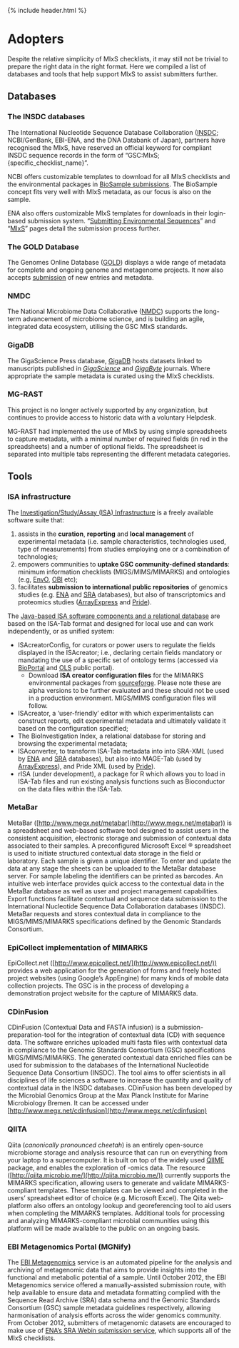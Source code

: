 {% include header.html %}

# Adopters

Despite the relative simplicity of MIxS checklists, it may still not be trivial to prepare the right data in the right format. Here we compiled a list of databases and tools that help support MIxS to assist submitters further.

## Databases

### The INSDC databases

The International Nucleotide Sequence Database Collaboration ([INSDC](http://www.insdc.org/); NCBI/GenBank, EBI-ENA, and the DNA Databank of Japan), partners have recognised the MIxS, have reserved an official keyword for compliant INSDC sequence records in the form of “GSC:MIxS;{specific\_checklist\_name}”.

NCBI offers customizable templates to download for all MIxS checklists and the environmental packages in [BioSample submissions](https://submit.ncbi.nlm.nih.gov/biosample/template/). The BioSample concept fits very well with MIxS metadata, as our focus is also on the sample.

ENA also offers customizable MIxS templates for downloads in their login-based submission system. “[Submitting Environmental Sequences](http://www.ebi.ac.uk/ena/submit/environmental-submissions)” and “[MIxS](http://www.ebi.ac.uk/ena/submit/mixs-checklists)” pages detail the submission process further.

### The GOLD Database

The Genomes Online Database ([GOLD](https://gold.jgi.doe.gov/)) displays a wide range of metadata for complete and ongoing genome and metagenome projects. It now also accepts [submission](https://signon.jgi.doe.gov/signon) of new entries and metadata.

### NMDC
The National Microbiome Data Collaborative ([NMDC](https://microbiomedata.org/)) supports the long-term advancement of microbiome science, and is building an agile, integrated data ecosystem, utilising the GSC MIxS standards.

### GigaDB

The GigaScience Press database, [GigaDB](http://gigadb.org) hosts datasets linked to manuscripts published in <i>[GigaScience](https://academic.oup.com/gigascience)</i> and <i>[GigaByte](https://www.gigabytejournal.com)</i> journals. Where appropriate the sample metadata is curated using the MIxS checklists.

### MG-RAST 
This project is no longer actively supported by any organization, but continues to provide access to historic data with a voluntary Helpdesk.

MG-RAST had implemented the use of MIxS by using simple spreadsheets to capture metadata, with a minimal number of required fields (in red in the spreadsheets) and a number of optional fields. The spreadsheet is separated into multiple tabs representing the different metadata categories.


## Tools

### ISA infrastructure

The [Investigation/Study/Assay (ISA) Infrastructure](https://isa-tools.org/) is a freely available software suite that:

1.  assists in the **curation**, **reporting** and **local management** of experimental metadata (i.e. sample characteristics, technologies used, type of measurements) from studies employing one or a combination of technologies;
2.  empowers communities to **uptake GSC community-defined standards**: minimum information checklists (MIGS/MIMS/MIMARKS) and ontologies (e.g, [EnvO](http://www.environmentontology.org/), [OBI](http://obi-ontology.org) etc);
3.  facilitates **submission to international public repositories** of genomics studies (e.g. [ENA](http://www.ebi.ac.uk/ena/) and [SRA](http://www.ncbi.nlm.nih.gov/sra) databases), but also of transcriptomics and proteomics studies ([ArrayExpress](http://www.ebi.ac.uk/arrayexpress) and [Pride](http://www.ebi.ac.uk/pride)).

The [Java-based ISA software components and a relational database](https://isa-tools.org/) are based on the ISA-Tab format and designed for local use and can work independently, or as unified system:

*   ISAcreatorConfig, for curators or power users to regulate the fields displayed in the ISAcreator; i.e., declaring certain fields mandatory or mandating the use of a specific set of ontology terms (accessed via [BioPortal](http://bioportal.bioontology.org/) and [OLS](http://www.ebi.ac.uk/ontology-lookup/) public portal).
    *   Download **ISA creator configuration files** for the MIMARKS environmental packages from [sourceforge](https://sourceforge.net/projects/isatab/files/release20100520/ISAcreator_v1.2/custom-ISAconfigurations/MIMARKS-configurations-alpha/MIMARKS-ISA-configurations-alpha.zip/download). Please note these are alpha versions to be further evaluated and these should not be used in a production environment. MIGS/MIMS configuration files will follow.
*   ISAcreator, a ‘user-friendly’ editor with which experimentalists can construct reports, edit experimental metadata and ultimately validate it based on the configuration specified;
*   The BioInvestigation Index, a relational database for storing and browsing the experimental metadata;
*   ISAconverter, to transform ISA-Tab metadata into into SRA-XML (used by [ENA](http://www.ebi.ac.uk/ena/) and [SRA](http://www.ncbi.nlm.nih.gov/sra) databases), but also into MAGE-Tab (used by [ArrayExpress](http://www.ebi.ac.uk/arrayexpress)), and Pride XML (used by [Pride](http://www.ebi.ac.uk/pride)).
*   rISA (under development), a package for R which allows you to load in ISA-Tab files and run existing analysis functions such as Bioconductor on the data files within the ISA-Tab.

### MetaBar

MetaBar ([http://www.megx.net/metabar](http://www.megx.net/metabar)) is a spreadsheet and web-based software tool designed to assist users in the consistent acquisition, electronic storage and submission of contextual data associated to their samples. A preconfigured Microsoft Excel ® spreadsheet is used to initiate structured contextual data storage in the field or laboratory. Each sample is given a unique identifier. To enter and update the data at any stage the sheets can be uploaded to the MetaBar database server. For sample labeling the identifiers can be printed as barcodes. An intuitive web interface provides quick access to the contextual data in the MetaBar database as well as user and project management capabilities. Export functions facilitate contextual and sequence data submission to the International Nucleotide Sequence Data Collaboration databases (INSDC). MetaBar requests and stores contextual data in compliance to the MIGS/MIMS/MIMARKS specifications defined by the Genomic Standards Consortium.

### EpiCollect implementation of MIMARKS

EpiCollect.net ([http://www.epicollect.net/](http://www.epicollect.net/)) provides a web application for the generation of forms and freely hosted project websites (using Google’s AppEngine) for many kinds of mobile data collection projects. The GSC is in the process of developing a demonstration project website for the capture of MIMARKS data.

### CDinFusion

CDinFusion (Contextual Data and FASTA infusion) is a submission-preparation-tool for the integration of contextual data (CD) with sequence data. The software enriches uploaded multi fasta files with contextual data in compliance to the Genomic Standards Consortium (GSC) specifications MIGS/MIMS/MIMARKS. The generated contextual data enriched files can be used for submission to the databases of the International Nucleotide Sequence Data Consortium (INSDC). The tool aims to offer scientists in all disciplines of life sciences a software to increase the quantity and quality of contextual data in the INSDC databases. CDinFusion has been developed by the Microbial Genomics Group at the Max Planck Institute for Marine Microbiology Bremen. It can be accessed under [http://www.megx.net/cdinfusion](http://www.megx.net/cdinfusion)

### QIITA

Qiita (_canonically pronounced cheetah_) is an entirely open-source microbiome storage and analysis resource that can run on everything from your laptop to a supercomputer. It is built on top of the widely used [QIIME](http://qiime.org/) package, and enables the exploration of -omics data. The resource ([http://qiita.microbio.me/](http://qiita.microbio.me/)) currently supports the MIMARKS specification, allowing users to generate and validate MIMARKS-compliant templates. These templates can be viewed and completed in the users’ spreadsheet editor of choice (e.g. Microsoft Excel). The Qiita web-platform also offers an ontology lookup and georeferencing tool to aid users when completing the MIMARKS templates. Additional tools for processing and analyzing MIMARKS-compliant microbial communities using this platform will be made available to the public on an ongoing basis.


### EBI Metagenomics Portal (MGNify)

The [EBI Metagenomics](http://www.ebi.ac.uk/metagenomics/) service is an automated pipeline for the analysis and archiving of metagenomic data that aims to provide insights into the functional and metabolic potential of a sample. Until October 2012, the EBI Metagenomics service offered a manually-assisted submission route, with help available to ensure data and metadata formatting complied with the Sequence Read Archive (SRA) data schema and the Genomic Standards Consortium (GSC) sample metadata guidelines respectively, allowing harmonisation of analysis efforts across the wider genomics community. From October 2012, submitters of metagenomic datasets are encouraged to make use of [ENA’s SRA Webin submission service](https://www.ebi.ac.uk/ena/about/submit_and_update), which supports all of the MIxS checklists.


<!---
The RDP project no longer exists...

### RDP Googlesheets and SRA services

[RDP’s Google Sheets](http://rdp.cme.msu.edu/misc/googleSheetsHelp.jsp) assist researchers by providing easy online accessible data entry and storage for metadata conforming to the MIxS and the MIMARKS specifications for all 14 current environments. After you collect your metadata, you can export your MIMARKS-compliant data by selecting the menu item “MIMARKS Export” and choose your desired output: WebIN or Sequin. The RDP SRA Prepkit is no longer available. Please use the new SRA prep/submission tools hosted by ENA or NCBI to complete data submission. RDP users should contact RDP Staff if you have questions or need assistance to begin the process involved in preparing metadata documents that are required for submission to the Sequence Read Archive (SRA). --->